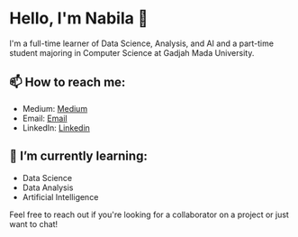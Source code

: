 # Hello, I'm Nabila 👋

I'm a full-time learner of Data Science, Analysis, and AI and a part-time student majoring in Computer Science at Gadjah Mada University.

## 📫 How to reach me:

- Medium: [Medium](https://medium.com/@nabilayumnan)
- Email: [Email](mailto:nabilayumnan@gmail.com)
- LinkedIn: [Linkedin](https://www.linkedin.com/in/nabilayumnan)

## 🌱 I’m currently learning:

- Data Science
- Data Analysis
- Artificial Intelligence

Feel free to reach out if you're looking for a collaborator on a project or just want to chat!
